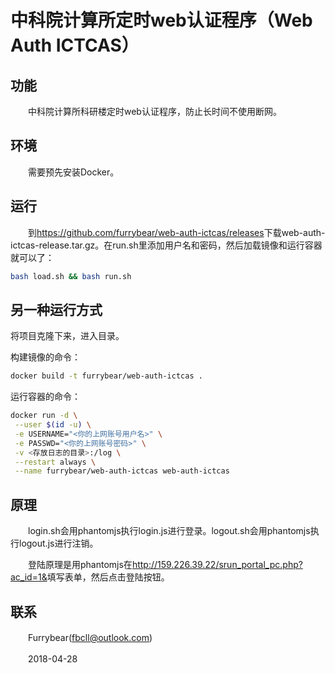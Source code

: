 # 中科院计算所定时web认证程序（Web Auth ICTCAS）

## 功能

　　中科院计算所科研楼定时web认证程序，防止长时间不使用断网。

## 环境

　　需要预先安装Docker。

## 运行

　　到<https://github.com/furrybear/web-auth-ictcas/releases>下载web-auth-ictcas-release.tar.gz。在run.sh里添加用户名和密码，然后加载镜像和运行容器就可以了：

```sh
bash load.sh && bash run.sh
```

## 另一种运行方式

将项目克隆下来，进入目录。

构建镜像的命令：

```sh
docker build -t furrybear/web-auth-ictcas .
```

运行容器的命令：

```sh
docker run -d \
 --user $(id -u) \
 -e USERNAME="<你的上网账号用户名>" \
 -e PASSWD="<你的上网账号密码>" \
 -v <存放日志的目录>:/log \
 --restart always \
 --name furrybear/web-auth-ictcas web-auth-ictcas
```

## 原理

　　login.sh会用phantomjs执行login.js进行登录。logout.sh会用phantomjs执行logout.js进行注销。

　　登陆原理是用phantomjs在<http://159.226.39.22/srun_portal_pc.php?ac_id=1&>填写表单，然后点击登陆按钮。

## 联系

　　Furrybear(fbcll@outlook.com)

　　2018-04-28
